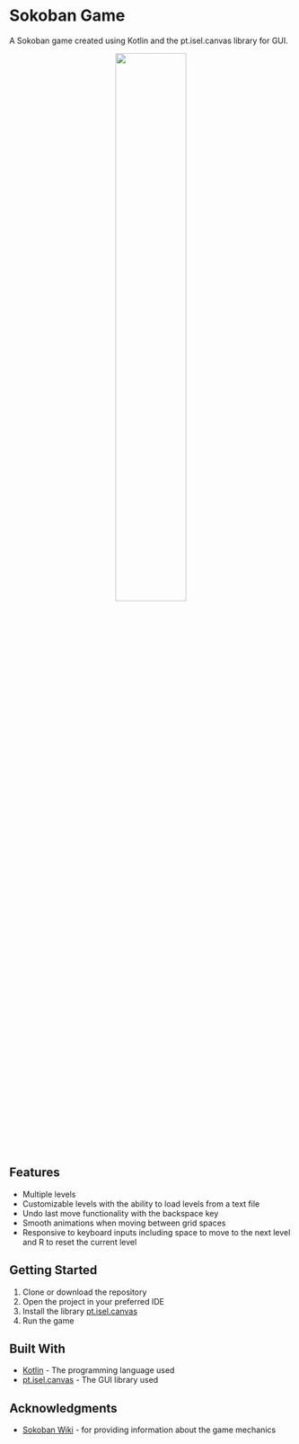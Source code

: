 # Sokoban Game

A Sokoban game created using Kotlin and the pt.isel.canvas library for GUI.

<p align="center">
    <img width=50% src="https://user-images.githubusercontent.com/45080358/214741346-622b9222-3353-46f8-bca8-6e78feb31c01.gif">
</p>

## Features

- Multiple levels 
- Customizable levels with the ability to load levels from a text file
- Undo last move functionality with the backspace key
- Smooth animations when moving between grid spaces
- Responsive to keyboard inputs including space to move to the next level and R to reset the current level

## Getting Started

1. Clone or download the repository
2. Open the project in your preferred IDE
3. Install the library [pt.isel.canvas](https://github.com/palex65/CanvasLib)
4. Run the game

## Built With

- [Kotlin](https://kotlinlang.org/) - The programming language used
- [pt.isel.canvas](https://github.com/isel-leic-ps/pt.isel.canvas) - The GUI library used

## Acknowledgments

- [Sokoban Wiki](https://sokoban.info/) - for providing information about the game mechanics
